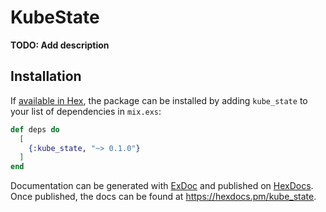 # KubeState

**TODO: Add description**

## Installation

If [available in Hex](https://hex.pm/docs/publish), the package can be installed
by adding `kube_state` to your list of dependencies in `mix.exs`:

```elixir
def deps do
  [
    {:kube_state, "~> 0.1.0"}
  ]
end
```

Documentation can be generated with [ExDoc](https://github.com/elixir-lang/ex_doc)
and published on [HexDocs](https://hexdocs.pm). Once published, the docs can
be found at <https://hexdocs.pm/kube_state>.
